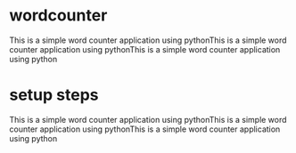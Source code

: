 # wordcounter
This is a simple word counter application using pythonThis is a simple word counter application using pythonThis is a simple word counter application using python

# setup steps
This is a simple word counter application using pythonThis is a simple word counter application using pythonThis is a simple word counter application using python
